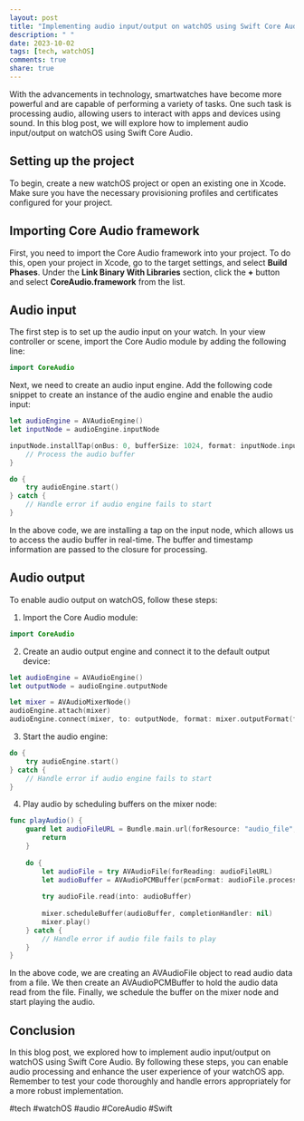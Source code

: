 ```yaml
---
layout: post
title: "Implementing audio input/output on watchOS using Swift Core Audio"
description: " "
date: 2023-10-02
tags: [tech, watchOS]
comments: true
share: true
---
```


With the advancements in technology, smartwatches have become more powerful and are capable of performing a variety of tasks. One such task is processing audio, allowing users to interact with apps and devices using sound. In this blog post, we will explore how to implement audio input/output on watchOS using Swift Core Audio.

## Setting up the project

To begin, create a new watchOS project or open an existing one in Xcode. Make sure you have the necessary provisioning profiles and certificates configured for your project.

## Importing Core Audio framework

First, you need to import the Core Audio framework into your project. To do this, open your project in Xcode, go to the target settings, and select **Build Phases**. Under the **Link Binary With Libraries** section, click the **+** button and select **CoreAudio.framework** from the list.

## Audio input

The first step is to set up the audio input on your watch. In your view controller or scene, import the Core Audio module by adding the following line:

```swift
import CoreAudio
```

Next, we need to create an audio input engine. Add the following code snippet to create an instance of the audio engine and enable the audio input:

```swift
let audioEngine = AVAudioEngine()
let inputNode = audioEngine.inputNode

inputNode.installTap(onBus: 0, bufferSize: 1024, format: inputNode.inputFormat(forBus: 0)) { (buffer, time) in
    // Process the audio buffer
}

do {
    try audioEngine.start()
} catch {
    // Handle error if audio engine fails to start
}
```

In the above code, we are installing a tap on the input node, which allows us to access the audio buffer in real-time. The buffer and timestamp information are passed to the closure for processing.

## Audio output

To enable audio output on watchOS, follow these steps:

1. Import the Core Audio module:

```swift
import CoreAudio
```

2. Create an audio output engine and connect it to the default output device:

```swift
let audioEngine = AVAudioEngine()
let outputNode = audioEngine.outputNode

let mixer = AVAudioMixerNode()
audioEngine.attach(mixer)
audioEngine.connect(mixer, to: outputNode, format: mixer.outputFormat(forBus: 0))
```

3. Start the audio engine:

```swift
do {
    try audioEngine.start()
} catch {
    // Handle error if audio engine fails to start
}
```

4. Play audio by scheduling buffers on the mixer node:

```swift
func playAudio() {
    guard let audioFileURL = Bundle.main.url(forResource: "audio_file", withExtension: "mp3") else {
        return
    }
    
    do {
        let audioFile = try AVAudioFile(forReading: audioFileURL)
        let audioBuffer = AVAudioPCMBuffer(pcmFormat: audioFile.processingFormat, frameCapacity: AVAudioFrameCount(audioFile.length))
        
        try audioFile.read(into: audioBuffer)
        
        mixer.scheduleBuffer(audioBuffer, completionHandler: nil)
        mixer.play()
    } catch {
        // Handle error if audio file fails to play
    }
}
```

In the above code, we are creating an AVAudioFile object to read audio data from a file. We then create an AVAudioPCMBuffer to hold the audio data read from the file. Finally, we schedule the buffer on the mixer node and start playing the audio.

## Conclusion

In this blog post, we explored how to implement audio input/output on watchOS using Swift Core Audio. By following these steps, you can enable audio processing and enhance the user experience of your watchOS app. Remember to test your code thoroughly and handle errors appropriately for a more robust implementation.

#tech #watchOS #audio #CoreAudio #Swift